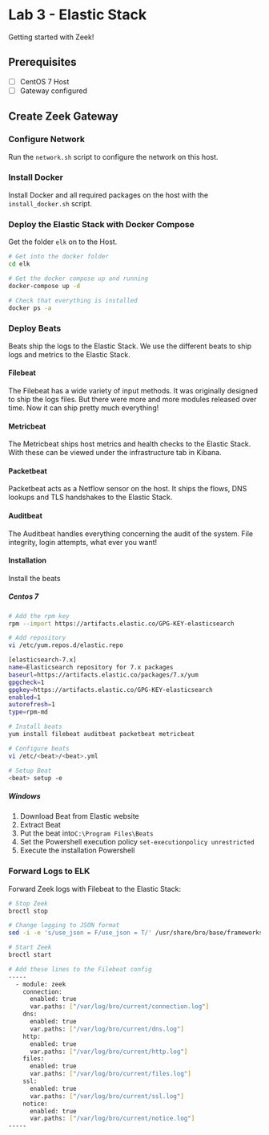 # Lab 3 - Elastic Stack

Getting started with Zeek!

## Prerequisites

- [ ] CentOS 7 Host
- [ ] Gateway configured

## Create Zeek Gateway

### Configure Network

Run the `network.sh` script to configure the network on this host.

### Install Docker

Install Docker and all required packages on the host with the `install_docker.sh` script.

### Deploy the Elastic Stack with Docker Compose

Get the folder `elk` on to the Host.

``` bash
# Get into the docker folder
cd elk

# Get the docker compose up and running
docker-compose up -d

# Check that everything is installed
docker ps -a
```

### Deploy Beats

Beats ship the logs to the Elastic Stack. We use the different beats to ship logs and metrics to the Elastic Stack.

#### Filebeat

The Filebeat has a wide variety of input methods. It was originally designed to ship the logs files. But there were more and more modules released over time. Now it can ship pretty much everything!

#### Metricbeat

The Metricbeat ships host metrics and health checks to the Elastic Stack. With these can be viewed under the infrastructure tab in Kibana.

#### Packetbeat

Packetbeat acts as a Netflow sensor on the host. It ships the flows, DNS lookups and TLS handshakes to the Elastic Stack.

#### Auditbeat

The Auditbeat handles everything concerning the audit of the system. File integrity, login attempts, what ever you want!

#### Installation

Install the beats

##### Centos 7

```bash
# Add the rpm key
rpm --import https://artifacts.elastic.co/GPG-KEY-elasticsearch

# Add repository
vi /etc/yum.repos.d/elastic.repo

[elasticsearch-7.x]
name=Elasticsearch repository for 7.x packages
baseurl=https://artifacts.elastic.co/packages/7.x/yum
gpgcheck=1
gpgkey=https://artifacts.elastic.co/GPG-KEY-elasticsearch
enabled=1
autorefresh=1
type=rpm-md

# Install beats
yum install filebeat auditbeat packetbeat metricbeat

# Configure beats
vi /etc/<beat>/<beat>.yml

# Setup Beat
<beat> setup -e
```

##### Windows

1. Download Beat from Elastic website
2. Extract Beat
3. Put the beat into`C:\Program Files\Beats`
4. Set the Powershell execution policy `set-executionpolicy unrestricted`
5. Execute the installation Powershell

### Forward Logs to ELK

Forward Zeek logs with Filebeat to the Elastic Stack:

```bash
# Stop Zeek
broctl stop

# Change logging to JSON format
sed -i -e 's/use_json = F/use_json = T/' /usr/share/bro/base/frameworks/logging/writers/ascii.bro

# Start Zeek
broctl start

# Add these lines to the Filebeat config
-----
  - module: zeek
    connection:
      enabled: true
      var.paths: ["/var/log/bro/current/connection.log"]
    dns:
      enabled: true
      var.paths: ["/var/log/bro/current/dns.log"]
    http:
      enabled: true
      var.paths: ["/var/log/bro/current/http.log"]
    files:
      enabled: true
      var.paths: ["/var/log/bro/current/files.log"]
    ssl:
      enabled: true
      var.paths: ["/var/log/bro/current/ssl.log"]
    notice:
      enabled: true
      var.paths: ["/var/log/bro/current/notice.log"]
-----
```

